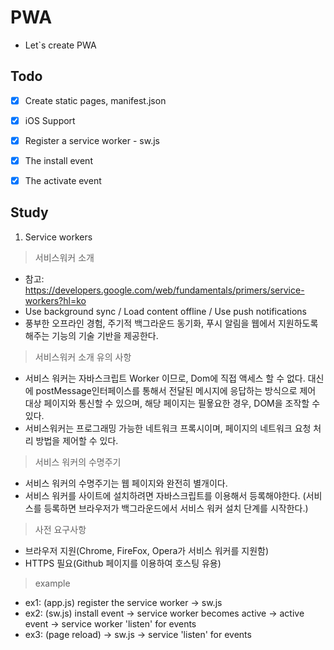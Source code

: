 # PWA
- Let`s create PWA

## Todo
- [x] Create static pages, manifest.json
- [x] iOS Support
- [x] Register a service worker - sw.js
- [x] The install event
- [x] The activate event


## Study
1. Service workers
> 서비스워커 소개
- 참고: https://developers.google.com/web/fundamentals/primers/service-workers?hl=ko
- Use background sync / Load content offline / Use push notifications
- 풍부한 오프라인 경험, 주기적 백그라운드 동기화, 푸시 알림을 웹에서 지원하도록 해주는 기능의 기술 기반을 제공한다.
> 서비스워커 소개 유의 사항
- 서비스 워커는 자바스크립트 Worker 이므로, Dom에 직접 액세스 할 수 없다. 대신에 postMessage인터페이스를 통해서 전달된 메시지에 응답하는 방식으로 제어 대상 페이지와 통신할 수 있으며, 해당 페이지는 필욯요한 경우, DOM을 조작할 수 있다.
- 서비스워커는 프로그래밍 가능한 네트워크 프록시이며, 페이지의 네트워크 요청 처리 방법을 제어할 수 있다.
> 서비스 워커의 수명주기
- 서비스 워커의 수명주기는 웹 페이지와 완전히 별개이다.
- 서비스 워커를 사이트에 설치하려면 자바스크립트를 이용해서 등록해야한다. 
  (서비스를 등록하면 브라우저가 백그라운드에서 서비스 워커 설치 단계를 시작한다.)
> 사전 요구사항
- 브라우저 지원(Chrome, FireFox, Opera가 서비스 워커를 지원함)
- HTTPS 필요(Github 페이지를 이용하여 호스팅 유용)
> example
- ex1: (app.js) register the service worker -> sw.js
- ex2: (sw.js) install event -> service worker becomes active -> active event -> service worker 'listen' for events
- ex3: (page reload) -> sw.js -> service 'listen' for events
